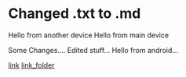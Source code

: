 # Changed .txt to .md 

Hello from another device
Hello from main device

Some Changes....
Edited stuff...
Hello from android...


[link](text2.md)
[link_folder](/folder_s1/text2.md)
